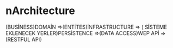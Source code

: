 # nArchitecture
(BUSİNESS)DOMAİN =>(ENTİTES)İNFRASTRUCTURE => ( SİSTEME EKLENECEK YERLER)PERSİSTENCE =>(DATA ACCESS)WEP APİ => (RESTFUL API)

